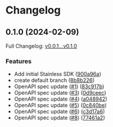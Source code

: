 # Changelog

## 0.1.0 (2024-02-09)

Full Changelog: [v0.0.1...v0.1.0](https://github.com/hdemirev/hari-public-repo/compare/v0.0.1...v0.1.0)

### Features

* Add initial Stainless SDK ([900a96a](https://github.com/hdemirev/hari-public-repo/commit/900a96ad46e7b7833953460db7244e1cdc367c66))
* create default branch ([8b8b226](https://github.com/hdemirev/hari-public-repo/commit/8b8b2265496947d7c1a7528fbfce7489ceb90c28))
* OpenAPI spec update ([#1](https://github.com/hdemirev/hari-public-repo/issues/1)) ([83c917b](https://github.com/hdemirev/hari-public-repo/commit/83c917b93afdcb4627000501a95db1b2d68978b6))
* OpenAPI spec update ([#3](https://github.com/hdemirev/hari-public-repo/issues/3)) ([0d9ceec](https://github.com/hdemirev/hari-public-repo/commit/0d9ceec4c7b6828b37edf1b44d9813c8779def72))
* OpenAPI spec update ([#4](https://github.com/hdemirev/hari-public-repo/issues/4)) ([a048942](https://github.com/hdemirev/hari-public-repo/commit/a0489422953d4755cb93d25ee35541e29ec988a3))
* OpenAPI spec update ([#5](https://github.com/hdemirev/hari-public-repo/issues/5)) ([0c840be](https://github.com/hdemirev/hari-public-repo/commit/0c840be1e92b6d93a59311222c73292459a6dc5f))
* OpenAPI spec update ([#6](https://github.com/hdemirev/hari-public-repo/issues/6)) ([c3d17a6](https://github.com/hdemirev/hari-public-repo/commit/c3d17a6fe92a60dc10133ed1208eb193ce8b5d8c))
* OpenAPI spec update ([#8](https://github.com/hdemirev/hari-public-repo/issues/8)) ([77461a2](https://github.com/hdemirev/hari-public-repo/commit/77461a2e1a2f1cd592c67a2d47411ba978d5e994))
